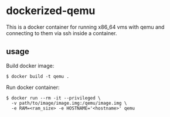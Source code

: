 # dockerized-qemu

This is a docker container for running x86_64 vms with qemu and connecting to them via ssh inside a container.

## usage

Build docker image:

```
$ docker build -t qemu .
```

Run docker container:

```
$ docker run --rm -it --privileged \
  -v path/to/image/image.img:/qemu/image.img \
  -e RAM=<ram_size> -e HOSTNAME='<hostname>' qemu
```
